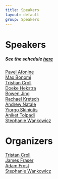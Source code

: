 ```yaml
---
title: Speakers
layout: default
group: Speakers
---
```


# Speakers

##### See the schedule [here](/schedule/)

[Pavel Afonine](https://phenix-online.org/)
<br>
[Max Bonomi](https://research.pasteur.fr/en/member/massimiliano-bonomi/)
<br>
[Tristian Croll](https://tristanic.github.io/isolde/about/index.html)
<br>
[Doeke Hekstra](https://hekstralab.fas.harvard.edu/)
<br>
[Bowen Jing](https://people.csail.mit.edu/bjing/)
<br>
[Rachael Kretsch](https://scholar.google.com/citations?user=ZEYYMgYAAAAJ&hl=en)
<br>
[Andrew Natale](https://scholar.google.com/citations?user=nCIzSMkAAAAJ&hl=en)
<br>
[Yiorgo Skiniotis](https://med.stanford.edu/skiniotislab.html)
<br>
[Aniket Tolpadi](https://scholar.google.com/citations?user=9f5moa4AAAAJ&hl=en)
<br>
[Stephanie Wankowicz](https://stephaniewankowicz.github.io/)

# Organizers
[Tristan Croll](https://tristanic.github.io/isolde/about/index.html)
<br>
[James Fraser](https://fraserlab.com/)
<br>
[Adam Frost](https://www.altoslabs.com/team/adam-frost)
<br>
[Stephanie Wankowicz](https://stephaniewankowicz.github.io/)
<br>

